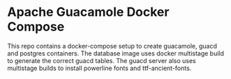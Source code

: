 # Apache Guacamole Docker Compose 
This repo contains a docker-compose setup to create guacamole, guacd and postgres containers. The database image uses docker multistage build to generate the correct guacd tables. The guacd server also uses multistage builds to install powerline fonts and ttf-ancient-fonts.
